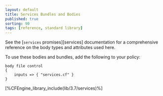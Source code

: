```yaml
---
layout: default
title: Services Bundles and Bodies
published: true
sorting: 90
tags: [reference, standard library]
---
```


See the [`services` promises][services] documentation for a
comprehensive reference on the body types and attributes used here.

To use these bodies and bundles, add the following to your policy:

```cf3
body file control
{
	inputs => { "services.cf" }
}
```



[%CFEngine_library_include(lib/3.7/services)%]

